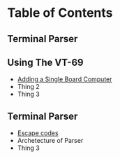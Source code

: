 # Table of Contents

## Terminal Parser

## Using The VT-69

* [Adding a Single Board Computer](https://github.com/ViolenceWorks/VT-69/blob/main/Documentation/SBC.md)
* Thing 2
* Thing 3

## Terminal Parser
* [Escape codes](https://github.com/ViolenceWorks/VT-69/blob/main/Documentation/EscCodes.md)
* Archetecture of Parser
* Thing 3
